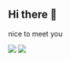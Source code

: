 ## Hi there 👋
nice to meet you

<!-- gmail -->
<img src="https://img.shields.io/badge/jokim483@gmail.com-EA4335?style=flat&logo=gmail&logoColor=white"/> <a href="https://www.instagram.com/soon_je/"><img src="https://img.shields.io/badge/instagram-FF0069?style=flat&logo=instagram&logoColor=white"/>



<!--
**babyshrimps/babyshrimps** is a ✨ _special_ ✨ repository because its `README.md` (this file) appears on your GitHub profile.

Here are some ideas to get you started:

- 🔭 I’m currently working on ...
- 🌱 I’m currently learning ...
- 👯 I’m looking to collaborate on ...
- 🤔 I’m looking for help with ...
- 💬 Ask me about ...
- 📫 How to reach me: ...
- 😄 Pronouns: ...
- ⚡ Fun fact: ...
-->
